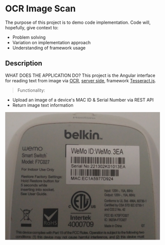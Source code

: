 # OCR Image Scan
The purpose of this project is to demo code implementation. 
Code will, hopefully, give context to:
- Problem solving
- Variation on implementation approach
- Understanding of framework usage

## Description
WHAT DOES THE APPLICATION DO?
This project is the Angular interface for reading text from image via [OCR](https://www.ibm.com/cloud/blog/optical-character-recognition), [server side](https://github.com/badbamboo/clg-prototype), framework [Tesseract.js](https://tesseract.projectnaptha.com/). 

> Functionality: 

- Upload an image of a device's MAC ID & Serial Number via REST API 
- Return image text information

![alt text](./public/image/imageFile.png "dept-chart")
